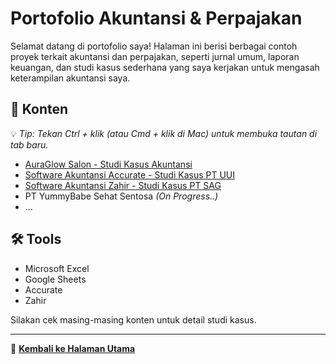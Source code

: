 # Portofolio Akuntansi & Perpajakan

Selamat datang di portofolio saya!
Halaman ini berisi berbagai contoh proyek terkait akuntansi dan perpajakan, seperti jurnal umum, laporan keuangan, dan studi kasus sederhana yang saya kerjakan untuk mengasah keterampilan akuntansi saya.

## 📁 Konten

💡 *Tip: Tekan Ctrl + klik (atau Cmd + klik di Mac) untuk membuka tautan di tab baru.*

- [AuraGlow Salon - Studi Kasus Akuntansi](https://github.com/ninanina19/Akuntansi-Tax-Portofolio/blob/main/AuraGlow%20Salon.md)
- [Software Akuntansi Accurate - Studi Kasus PT UUI](https://github.com/ninanina19/Akuntansi-Tax-Portofolio/blob/main/Accurate-PTUUI.md)
- [Software Akuntansi Zahir - Studi Kasus PT SAG](https://github.com/ninanina19/Akuntansi-Tax-Portofolio/blob/main/Zahir-PTSAG.md) 
- PT YummyBabe Sehat Sentosa *(On Progress..)*
- ...

## 🛠️ Tools
- Microsoft Excel
- Google Sheets
- Accurate
- Zahir

Silakan cek masing-masing konten untuk detail studi kasus.

---

🔗 [**Kembali ke Halaman Utama**](https://github.com/ninanina19)  
